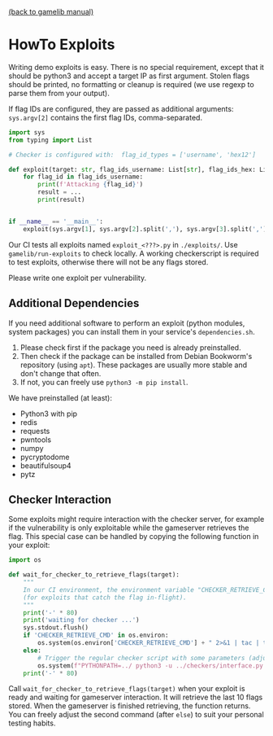 [(back to gamelib manual)](../README.md)

HowTo Exploits
==============

Writing demo exploits is easy. There is no special requirement, except that it should be python3 and accept a target IP as first argument.
Stolen flags should be printed, no formatting or cleanup is required (we use regexp to parse them from your output).

If flag IDs are configured, they are passed as additional arguments: `sys.argv[2]` contains the first flag IDs, comma-separated.

```python
import sys
from typing import List

# Checker is configured with:  flag_id_types = ['username', 'hex12']

def exploit(target: str, flag_ids_username: List[str], flag_ids_hex: List[str]):
    for flag_id in flag_ids_username:
        print(f'Attacking {flag_id}')
        result = ...
        print(result)


if __name__ == '__main__':
    exploit(sys.argv[1], sys.argv[2].split(','), sys.argv[3].split(','))
```

Our CI tests all exploits named `exploit_<???>.py` in `./exploits/`. Use `gamelib/run-exploits` to check locally. 
A working checkerscript is required to test exploits, otherwise there will not be any flags stored.

Please write one exploit per vulnerability.  


Additional Dependencies
-----------------------
If you need additional software to perform an exploit (python modules, system packages) you can install them in your service's `dependencies.sh`. 

1. Please check first if the package you need is already preinstalled. 
2. Then check if the package can be installed from Debian Bookworm's repository (using `apt`). 
   These packages are usually more stable and don't change that often.
3. If not, you can freely use `python3 -m pip install`. 

We have preinstalled (at least): 
- Python3 with pip
- redis
- requests
- pwntools
- numpy
- pycryptodome
- beautifulsoup4
- pytz


Checker Interaction
-------------------
Some exploits might require interaction with the checker server, 
for example if the vulnerability is only exploitable while the gameserver retrieves the flag.
This special case can be handled by copying the following function in your exploit:
```python
import os

def wait_for_checker_to_retrieve_flags(target):
    """
    In our CI environment, the environment variable "CHECKER_RETRIEVE_CMD" triggers the checker to retrieve flags again
    (for exploits that catch the flag in-flight).
    """
    print('-' * 80)
    print('waiting for checker ...')
    sys.stdout.flush()
    if 'CHECKER_RETRIEVE_CMD' in os.environ:
        os.system(os.environ['CHECKER_RETRIEVE_CMD'] + " 2>&1 | tac | tac | sed 's/SAAR{/SAAR_/'")
    else:
        # Trigger the regular checker script with some parameters (adjust for your own testing)
        os.system(f"PYTHONPATH=../ python3 -u ../checkers/interface.py '{target}' retrieve")
    print('-' * 80)
```

Call `wait_for_checker_to_retrieve_flags(target)` when your exploit is ready and waiting for gameserver interaction. 
It will retrieve the last 10 flags stored. When the gameserver is finished retrieving, the function returns.
You can freely adjust the second command (after `else`) to suit your personal testing habits.
